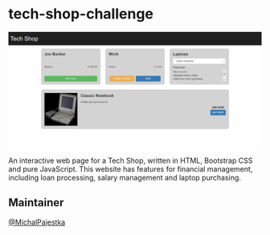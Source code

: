 # tech-shop-challenge

![banner](resources/bannerimage.png)


An interactive web page for a Tech Shop, written in HTML, Bootstrap CSS and pure JavaScript. This website has features for financial management, including loan processing, salary management and laptop purchasing.



## Maintainer

[@MichalPajestka](https://github.com/MichalPajestka)

